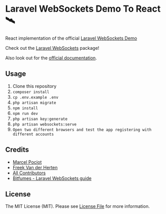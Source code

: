 # Laravel WebSockets Demo To React 🛰

React implementation of the official [Laravel WebSockets Demo](https://github.com/beyondcode/laravel-websockets-demo)


Check out the [Laravel WebSockets](https://github.com/beyondcode/laravel-websockets) package!

Also look out for the [official documentation](https://docs.beyondco.de/laravel-websockets/).

## Usage

1. Clone this repository
2. `composer install`
3. `cp .env.example .env`
4. `php artisan migrate`
5. `npm install`
6. `npm run dev`
7. `php artisan key:generate`
8. `php artisan websockets:serve`
9. `Open two different browsers and test the app registering with different accounts`

## Credits

- [Marcel Pociot](https://github.com/mpociot)
- [Freek Van der Herten](https://github.com/freekmurze)
- [All Contributors](../../contributors)
- [Bitfumes - Laravel WebSockets guide](https://www.youtube.com/watch?v=mDnsC-sfG7I&t=626s)

## License

The MIT License (MIT). Please see [License File](LICENSE.md) for more information.
